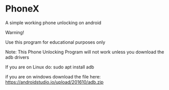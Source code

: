 # PhoneX
A simple working phone unlocking on android

Warning!

Use this program for educational purposes only


Note:
This Phone Unlocking Program will not work unless you download the adb drivers

If you are on Linux do:
sudo apt install adb

if you are on windows download the file here:
https://androidstudio.io/upload/201610/adb.zip
